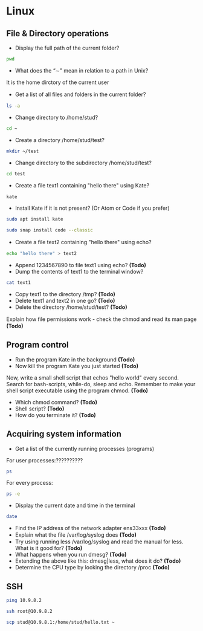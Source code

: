 # Linux
## File & Directory operations

* Display the full path of the current folder?

``` bash
pwd
```

* What does the “∼” mean in relation to a path in Unix?

It is the home dirctory of the current user

* Get a list of all ﬁles and folders in the current folder?

``` bash
ls -a
```

* Change directory to /home/stud?

``` bash
cd ~
```

* Create a directory /home/stud/test?

``` bash
mkdir ~/test
```

* Change directory to the subdirectory /home/stud/test?

``` bash
cd test
```

* Create a ﬁle text1 containing "hello there" using Kate?
```
kate
```

* Install Kate if it is not present? (Or Atom or Code if you prefer)

``` bash
sudo apt install kate
```

``` bash
sudo snap install code --classic
```

* Create a ﬁle text2 containing "hello there" using echo?

``` bash
echo "hello there" > text2
```

* Append 1234567890 to file text1 using echo? **(Todo)**
* Dump the contents of text1 to the terminal window?

``` bash
cat text1
```

* Copy text1 to the directory /tmp? **(Todo)**
* Delete text1 and text2 in one go? **(Todo)**
* Delete the directory /home/stud/test? **(Todo)**

Explain how ﬁle permissions work - check the chmod and read its man page **(Todo)**

## Program control

* Run the program Kate in the background **(Todo)**
* Now kill the program Kate you just started **(Todo)**

Now, write a small shell script that echos "hello world" every second. Search for bash-scripts, while-do, sleep and echo. Remember to make your shell script executable using the program chmod. **(Todo)**

* Which chmod command? **(Todo)**
* Shell script? **(Todo)**
* How do you terminate it? **(Todo)**

## Acquiring system information

* Get a list of the currently running processes (programs)

For user processes:??????????

``` bash
ps
```

For every process:

``` bash
ps -e
```

* Display the current date and time in the terminal

``` bash
date
```

* Find the IP address of the network adapter ens33xxx **(Todo)**
* Explain what the ﬁle /var/log/syslog does **(Todo)**
* Try using running less /var/log/syslog and read the manual for less. What is it good for? **(Todo)**
* What happens when you run dmesg? **(Todo)**
* Extending the above like this: dmesg|less, what does it do? **(Todo)**
* Determine the CPU type by looking the directory /proc **(Todo)**

## SSH

``` bash
ping 10.9.8.2
```
``` bash
ssh root@10.9.8.2
```

``` bash
scp stud@10.9.8.1:/home/stud/hello.txt ~
```
